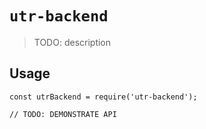 # `utr-backend`

> TODO: description

## Usage

```
const utrBackend = require('utr-backend');

// TODO: DEMONSTRATE API
```
